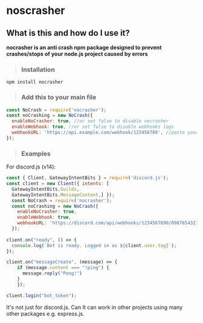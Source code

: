 # noscrasher
## What is this and how do I use it?
**nocrasher is an anti crash npm package designed to prevent crashes/stops of your node.js project caused by errors**
>### Installation
`npm install nocrasher`
>### Add this to your main file
```js
const NoCrash = require('nocrasher');
const noCrashing = new NoCrash({
  enableNoCrasher: true, //or set false to disable nocrasher
  enableWebhook: true, //or set false to disable webhooks logs
  webhookURL: 'https://api.example.com/webhook/123456789', //paste your webhook url (discord webhook can also be)
});
```
>### Examples
For discord.js (v14):
```js
const { Client, GatewayIntentBits } = require('discord.js');
const client = new Client({ intents: [ 
  GatewayIntentBits.Guilds,
  GatewayIntentBits.MessageContent,] });
  const NoCrash = require('nocrasher');
  const noCrashing = new NoCrash({
    enableNoCrasher: true,
    enableWebhook: true,
    webhookURL: 'https://discord.com/api/webhooks/1234567890/0987654321',
  });
  
client.on("ready", () => {
  console.log(`Bot is ready. Logged in as ${client.user.tag}`);
});

client.on("messageCreate", (message) => {
    if (message.content === "!ping") {
      message.reply("Pong!")
    } 
    });

client.login("bot_token");
```
It's not just for discord.js. Can It can work in other projects using many other packages e.g. express.js.